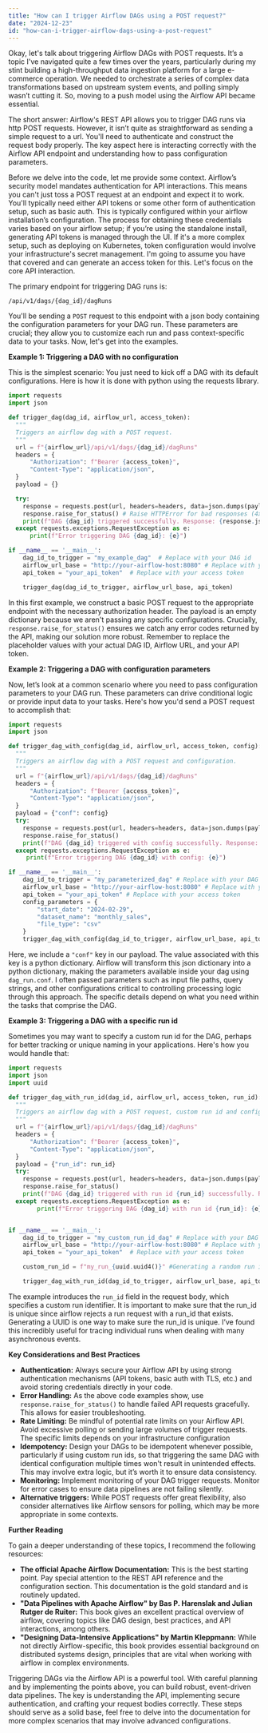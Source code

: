 ```yaml
---
title: "How can I trigger Airflow DAGs using a POST request?"
date: "2024-12-23"
id: "how-can-i-trigger-airflow-dags-using-a-post-request"
---
```


Okay, let's talk about triggering Airflow DAGs with POST requests. It’s a topic I've navigated quite a few times over the years, particularly during my stint building a high-throughput data ingestion platform for a large e-commerce operation. We needed to orchestrate a series of complex data transformations based on upstream system events, and polling simply wasn’t cutting it. So, moving to a push model using the Airflow API became essential.

The short answer: Airflow's REST API allows you to trigger DAG runs via http POST requests. However, it isn’t quite as straightforward as sending a simple request to a url. You'll need to authenticate and construct the request body properly. The key aspect here is interacting correctly with the Airflow API endpoint and understanding how to pass configuration parameters.

Before we delve into the code, let me provide some context. Airflow’s security model mandates authentication for API interactions. This means you can't just toss a POST request at an endpoint and expect it to work. You'll typically need either API tokens or some other form of authentication setup, such as basic auth. This is typically configured within your airflow installation’s configuration. The process for obtaining these credentials varies based on your airflow setup; if you’re using the standalone install, generating API tokens is managed through the UI. If it's a more complex setup, such as deploying on Kubernetes, token configuration would involve your infrastructure's secret management. I'm going to assume you have that covered and can generate an access token for this. Let's focus on the core API interaction.

The primary endpoint for triggering DAG runs is:

`/api/v1/dags/{dag_id}/dagRuns`

You'll be sending a `POST` request to this endpoint with a json body containing the configuration parameters for your DAG run. These parameters are crucial; they allow you to customize each run and pass context-specific data to your tasks. Now, let's get into the examples.

**Example 1: Triggering a DAG with no configuration**

This is the simplest scenario: You just need to kick off a DAG with its default configurations. Here is how it is done with python using the requests library.

```python
import requests
import json

def trigger_dag(dag_id, airflow_url, access_token):
  """
  Triggers an airflow dag with a POST request.
  """
  url = f"{airflow_url}/api/v1/dags/{dag_id}/dagRuns"
  headers = {
      "Authorization": f"Bearer {access_token}",
      "Content-Type": "application/json",
  }
  payload = {}

  try:
    response = requests.post(url, headers=headers, data=json.dumps(payload))
    response.raise_for_status() # Raise HTTPError for bad responses (4xx or 5xx)
    print(f"DAG {dag_id} triggered successfully. Response: {response.json()}")
  except requests.exceptions.RequestException as e:
      print(f"Error triggering DAG {dag_id}: {e}")

if __name__ == '__main__':
    dag_id_to_trigger = "my_example_dag"  # Replace with your DAG id
    airflow_url_base = "http://your-airflow-host:8080" # Replace with your airflow url
    api_token = "your_api_token"  # Replace with your access token

    trigger_dag(dag_id_to_trigger, airflow_url_base, api_token)
```

In this first example, we construct a basic POST request to the appropriate endpoint with the necessary authorization header. The payload is an empty dictionary because we aren't passing any specific configurations. Crucially, `response.raise_for_status()` ensures we catch any error codes returned by the API, making our solution more robust. Remember to replace the placeholder values with your actual DAG ID, Airflow URL, and your API token.

**Example 2: Triggering a DAG with configuration parameters**

Now, let’s look at a common scenario where you need to pass configuration parameters to your DAG run. These parameters can drive conditional logic or provide input data to your tasks. Here's how you'd send a POST request to accomplish that:

```python
import requests
import json

def trigger_dag_with_config(dag_id, airflow_url, access_token, config):
  """
  Triggers an airflow dag with a POST request and configuration.
  """
  url = f"{airflow_url}/api/v1/dags/{dag_id}/dagRuns"
  headers = {
      "Authorization": f"Bearer {access_token}",
      "Content-Type": "application/json",
  }
  payload = {"conf": config}
  try:
    response = requests.post(url, headers=headers, data=json.dumps(payload))
    response.raise_for_status()
    print(f"DAG {dag_id} triggered with config successfully. Response: {response.json()}")
  except requests.exceptions.RequestException as e:
     print(f"Error triggering DAG {dag_id} with config: {e}")

if __name__ == '__main__':
    dag_id_to_trigger = "my_parameterized_dag" # Replace with your DAG id
    airflow_url_base = "http://your-airflow-host:8080" # Replace with your airflow url
    api_token = "your_api_token" # Replace with your access token
    config_parameters = {
        "start_date": "2024-02-29",
        "dataset_name": "monthly_sales",
        "file_type": "csv"
    }
    trigger_dag_with_config(dag_id_to_trigger, airflow_url_base, api_token, config_parameters)
```

Here, we include a `"conf"` key in our payload. The value associated with this key is a python dictionary. Airflow will transform this json dictionary into a python dictionary, making the parameters available inside your dag using `dag_run.conf`. I often passed parameters such as input file paths, query strings, and other configurations critical to controlling processing logic through this approach. The specific details depend on what you need within the tasks that comprise the DAG.

**Example 3: Triggering a DAG with a specific run id**

Sometimes you may want to specify a custom run id for the DAG, perhaps for better tracking or unique naming in your applications. Here's how you would handle that:

```python
import requests
import json
import uuid

def trigger_dag_with_run_id(dag_id, airflow_url, access_token, run_id):
  """
  Triggers an airflow dag with a POST request, custom run id and configuration.
  """
  url = f"{airflow_url}/api/v1/dags/{dag_id}/dagRuns"
  headers = {
      "Authorization": f"Bearer {access_token}",
      "Content-Type": "application/json",
  }
  payload = {"run_id": run_id}
  try:
    response = requests.post(url, headers=headers, data=json.dumps(payload))
    response.raise_for_status()
    print(f"DAG {dag_id} triggered with run id {run_id} successfully. Response: {response.json()}")
  except requests.exceptions.RequestException as e:
        print(f"Error triggering DAG {dag_id} with run id {run_id}: {e}")


if __name__ == '__main__':
    dag_id_to_trigger = "my_custom_run_id_dag" # Replace with your DAG id
    airflow_url_base = "http://your-airflow-host:8080" # Replace with your airflow url
    api_token = "your_api_token"  # Replace with your access token

    custom_run_id = f"my_run_{uuid.uuid4()}" #Generating a random run id

    trigger_dag_with_run_id(dag_id_to_trigger, airflow_url_base, api_token, custom_run_id)
```

The example introduces the `run_id` field in the request body, which specifies a custom run identifier. It is important to make sure that the run_id is unique since airflow rejects a run request with a run_id that exists. Generating a UUID is one way to make sure the run_id is unique. I’ve found this incredibly useful for tracing individual runs when dealing with many asynchronous events.

**Key Considerations and Best Practices**

*   **Authentication:** Always secure your Airflow API by using strong authentication mechanisms (API tokens, basic auth with TLS, etc.) and avoid storing credentials directly in your code.
*   **Error Handling:** As the above code examples show, use `response.raise_for_status()` to handle failed API requests gracefully. This allows for easier troubleshooting.
*   **Rate Limiting:** Be mindful of potential rate limits on your Airflow API. Avoid excessive polling or sending large volumes of trigger requests. The specific limits depends on your infrastructure configuration
*   **Idempotency:** Design your DAGs to be idempotent whenever possible, particularly if using custom run ids, so that triggering the same DAG with identical configuration multiple times won't result in unintended effects. This may involve extra logic, but it’s worth it to ensure data consistency.
*   **Monitoring:** Implement monitoring of your DAG trigger requests. Monitor for error cases to ensure data pipelines are not failing silently.
*   **Alternative triggers:** While POST requests offer great flexibility, also consider alternatives like Airflow sensors for polling, which may be more appropriate in some contexts.

**Further Reading**

To gain a deeper understanding of these topics, I recommend the following resources:

*   **The official Apache Airflow Documentation:** This is the best starting point. Pay special attention to the REST API reference and the configuration section. This documentation is the gold standard and is routinely updated.
*  **"Data Pipelines with Apache Airflow" by Bas P. Harenslak and Julian Rutger de Ruiter:** This book gives an excellent practical overview of airflow, covering topics like DAG design, best practices, and API interactions, among others.
*  **"Designing Data-Intensive Applications" by Martin Kleppmann:** While not directly Airflow-specific, this book provides essential background on distributed systems design, principles that are vital when working with airflow in complex environments.

Triggering DAGs via the Airflow API is a powerful tool. With careful planning and by implementing the points above, you can build robust, event-driven data pipelines. The key is understanding the API, implementing secure authentication, and crafting your request bodies correctly. These steps should serve as a solid base, feel free to delve into the documentation for more complex scenarios that may involve advanced configurations.
